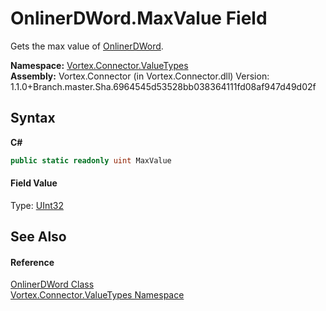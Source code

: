 # OnlinerDWord.MaxValue Field
 

Gets the max value of <a href="T_Vortex_Connector_ValueTypes_OnlinerDWord.md">OnlinerDWord</a>.

**Namespace:**&nbsp;<a href="N_Vortex_Connector_ValueTypes.md">Vortex.Connector.ValueTypes</a><br />**Assembly:**&nbsp;Vortex.Connector (in Vortex.Connector.dll) Version: 1.1.0+Branch.master.Sha.6964545d53528bb038364111fd08af947d49d02f

## Syntax

**C#**<br />
``` C#
public static readonly uint MaxValue
```


#### Field Value
Type: <a href="http://msdn2.microsoft.com/en-us/library/ctys3981" target="_blank">UInt32</a>

## See Also


#### Reference
<a href="T_Vortex_Connector_ValueTypes_OnlinerDWord.md">OnlinerDWord Class</a><br /><a href="N_Vortex_Connector_ValueTypes.md">Vortex.Connector.ValueTypes Namespace</a><br />